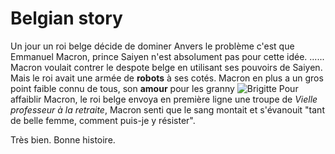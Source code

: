 # Belgian story

Un jour un roi belge décide de dominer Anvers 
le problème c'est que Emmanuel Macron, prince Saiyen
n'est absolument pas pour cette idée.
......
Macron voulait contrer le despote belge en utilisant ses pouvoirs de Saiyen. Mais le roi avait une armée de **robots** à ses cotés.
Macron en plus a un gros point faible connu de tous, son **amour** pour les granny
![Brigitte](https://resize.prod.femina.ladmedia.fr/rblr/652,438/img/var/2023-01/brigittemarconmode.jpg)
Pour affaiblir Macron, le roi belge envoya en première ligne une troupe de *Vielle professeur à la retraite*, Macron senti que le sang montait et s'évanouit "tant de belle femme, comment puis-je y résister".


Très bien. Bonne histoire.